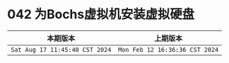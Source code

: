 # 042 为Bochs虚拟机安装虚拟硬盘

|本期版本| 上期版本
|:---:|:---:
`Sat Aug 17 11:45:40 CST 2024` | `Mon Feb 12 16:36:36 CST 2024`
